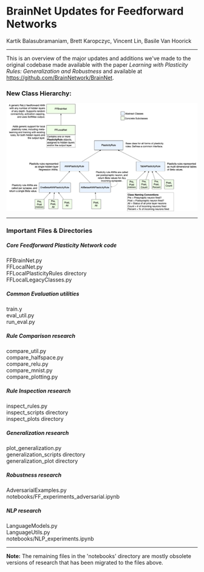# BrainNet Updates for Feedforward Networks
Kartik Balasubramaniam, Brett Karopczyc, Vincent Lin, Basile Van Hoorick

---
This is an overview of the major updates and additions we've made to the original codebase made available with the paper *Learning with Plasticity Rules: Generalization and Robustness* and available at https://github.com/BrainNetwork/BrainNet.

### New Class Hierarchy:

![Class Hierarchy](PlasticityRules%20Class%20Hierarchy.png?raw=true "Title")

---
### Important Files & Directories

##### Core Feedforward Plasticity Network code
FFBrainNet.py \
FFLocalNet.py \
FFLocalPlasticityRules directory \
FFLocalLegacyClasses.py

##### Common Evaluation utilities
train.y \
eval_util.py \
run_eval.py

##### Rule Comparison research
compare_util.py \
compare_halfspace.py \
compare_relu.py \
compare_mnist.py \
compare_plotting.py

##### Rule Inspection research
inspect_rules.py \
inspect_scripts directory \
inspect_plots directory

##### Generalization research
plot_generalization.py \
generalization_scripts directory \
generalization_plot directory

##### Robustness research
AdversarialExamples.py \
notebooks/FF_experiments_adversarial.ipynb

##### NLP research
LanguageModels.py \
LanguageUtils.py \
notebooks/NLP_experiments.ipynb

---
**Note:** The remaining files in the 'notebooks' directory are mostly obsolete versions of research that has been migrated to the files above.
